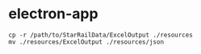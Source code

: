 # electron-app

```shell
cp -r /path/to/StarRailData/ExcelOutput ./resources
mv ./resources/ExcelOutput ./resources/json
```
